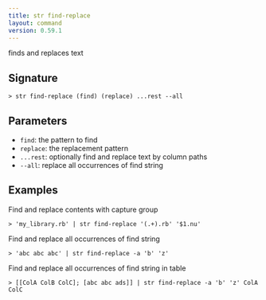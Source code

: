```yaml
---
title: str find-replace
layout: command
version: 0.59.1
---
```


finds and replaces text

## Signature

```> str find-replace (find) (replace) ...rest --all```

## Parameters

 -  `find`: the pattern to find
 -  `replace`: the replacement pattern
 -  `...rest`: optionally find and replace text by column paths
 -  `--all`: replace all occurrences of find string

## Examples

Find and replace contents with capture group
```shell
> 'my_library.rb' | str find-replace '(.+).rb' '$1.nu'
```

Find and replace all occurrences of find string
```shell
> 'abc abc abc' | str find-replace -a 'b' 'z'
```

Find and replace all occurrences of find string in table
```shell
> [[ColA ColB ColC]; [abc abc ads]] | str find-replace -a 'b' 'z' ColA ColC
```
